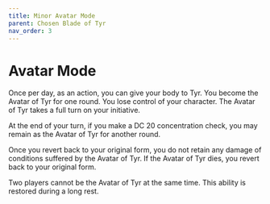 ```yaml
---
title: Minor Avatar Mode
parent: Chosen Blade of Tyr
nav_order: 3
---
```


# Avatar Mode

Once per day, as an action, you can give your body to Tyr. You become the Avatar of Tyr for one round. You lose control of your character. The Avatar of Tyr takes a full turn on your initiative.

At the end of your turn, if you make a DC 20 concentration check, you may remain as the Avatar of Tyr for another round. 

Once you revert back to your original form, you do not retain any damage of conditions suffered by the Avatar of Tyr. If the Avatar of Tyr dies, you revert back to your original form. 

Two players cannot be the Avatar of Tyr at the same time. 
This ability is restored during a long rest. 